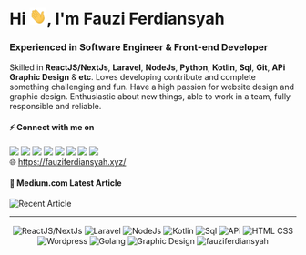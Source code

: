 <h1 align="left">Hi <img src="https://raw.githubusercontent.com/ABSphreak/ABSphreak/master/gifs/Hi.gif" width="30px">, I'm Fauzi Ferdiansyah</h1>
<h3 align="left">Experienced in Software Engineer & Front-end Developer</h3>
<p>Skilled in <b>ReactJS/NextJs</b>, <b>Laravel</b>, <b>NodeJs</b>, <b>Python</b>, <b>Kotlin</b>, <b>Sql</b>, <b>Git</b>, <b>APi</b> <b>Graphic Design</b> & <b>etc</b>. Loves developing contribute and complete something challenging and fun. Have a high passion for website design and graphic design. Enthusiastic about new things, able to work in a team, fully responsible and reliable. </p>
<p align="left">
  <h4>⚡ Connect with me on</h4>
  <a target="_blank" href="https://www.linkedin.com/in/fauzi-ferdiansyah/
" ><img height="25" src="https://img.shields.io/badge/linkedin-blue.svg?&style=for-the-badge&logo=LINKEDIN&logoColor=white" /></a>
  <a target="_blank" href="https://fauzifrd.medium.com/"><img height="25" src="https://img.shields.io/badge/Medium-006400?style=for-the-badge&logo=medium&logoColor=white" ></a>
  <a target="_blank" href="https://www.instagram.com/fauzi_ferdiansyah18/"><img height="25" src="https://img.shields.io/badge/instagram-%23E4405F.svg?&style=for-the-badge&logo=instagram&logoColor=white" ></a>
  <a target="_blank" href="https://t.me/fauzi_ferdiansyah"><img height="25" src="https://img.shields.io/badge/Telegram-2CA5E0?style=for-the-badge&logo=telegram&logoColor=white" ></a>
  <a target="_blank" href="https://codepen.io/fauziferdiansyah"><img height="25" src="https://img.shields.io/badge/Codepen-1e1f26?style=for-the-badge&logo=codepen&logoColor=white" ></a>
  <a target="_blank" href="https://github.com/FauziFerdiansyah"><img height="25" src="https://img.shields.io/badge/GitHub-eeeeee?style=for-the-badge&logo=github&logoColor=black" ></a>
  <a target="_blank" href="https://id.pinterest.com/fauzi_ferdiansyah/"><img height="25" src="https://img.shields.io/badge/Pinterest-%23E60023.svg?&style=for-the-badge&logo=Pinterest&logoColor=white" ></a>
  <a target="_blank" href="https://discordapp.com/users/374527573784395777"><img height="25" src="https://img.shields.io/badge/Discord-7289DA?style=for-the-badge&logo=discord&logoColor=white" ></a>
  </br>
  <div>🌐 <a href="https://fauziferdiansyah.xyz/">https://fauziferdiansyah.xyz/</a></div>
</p>
<h4 align="left"><strong>📰 Medium.com Latest Article</strong></h4>
<!-- <p align="left"><a target="_blank" href="https://github-readme-medium-recent-article.vercel.app/medium/@fauzifrd/0"><img src="https://github-readme-medium-recent-article.vercel.app/medium/@fauzifrd/0" alt="Recent Article 0"></p> -->
<p><img src="https://github-readme-medium.vercel.app/?username=fauzifrd&limit=3&bg=0d1117&text=white" alt="Recent Article"></p>
<hr>
<p align="center">
  <img align="center" src="https://img.shields.io/badge/NextJs-80%25-brightgreen" alt="ReactJS/NextJs">
  <img align="center" src="https://img.shields.io/badge/Laravel-84%25-b9b411" alt="Laravel">
  <img align="center" src="https://img.shields.io/badge/NodeJs-63%25-118ab9" alt="NodeJs">
  <img align="center" src="https://img.shields.io/badge/Kotlin-26%25-b911ac" alt="Kotlin">
  <img align="center" src="https://img.shields.io/badge/Sql-85%25-11b945" alt="Sql">
  <img align="center" src="https://img.shields.io/badge/APi-75%25-b91140" alt="APi">
  <img align="center" src="https://img.shields.io/badge/Html & Css-90%25-b91140" alt="HTML CSS">
  <img align="center" src="https://img.shields.io/badge/Wordpress-67%25-b91140" alt="Wordpress">
  <img align="center" src="https://img.shields.io/badge/Go-75%25-b91140" alt="Golang">
  <img align="center" src="https://img.shields.io/badge/Graphic Design-87%25-b9116e" alt="Graphic Design">
  <img align="center" src="https://komarev.com/ghpvc/?username=fauziferdiansyah&label=🌱 Profile%20views&color=0e75b6" alt="fauziferdiansyah" />
</p>
<!-- <img align="left" src="https://github-readme-stats.vercel.app/api/top-langs?username=fauziferdiansyah&show_icons=true&locale=en&layout=default&theme=monokai" alt="fauziferdiansyah" /> -->
<!-- <img src="https://github-readme-stackoverflow.vercel.app/?userID=11276325&theme=dark" /> -->

<!--<p align="center">
  <img src="https://komarev.com/ghpvc/?username=fauziferdiansyah&label=Profile%20visitors&color=0e75b6&style=flat-square" alt="fauziferdiansyah" />
   <img src="https://img.shields.io/youtube/channel/views/UClRUc1yZpMnQGtJht6m3z5w?label=Youtube&style=flat-square" alt="fauziferdiansyah" /> 
</p> -->
<!--
**FauziFerdiansyah/fauziferdiansyah** is a ✨ _special_ ✨ repository because its `README.md` (this file) appears on your GitHub profile.

Here are some ideas to get you started:

- 🔭 I’m currently working on ...
- 🌱 I’m currently learning ...
- 👯 I’m looking to collaborate on ...
- 🤔 I’m looking for help with ...
- 💬 Ask me about ...
- 📫 How to reach me: ...
- 😄 Pronouns: ...
- ⚡ Fun fact: ...
-->
